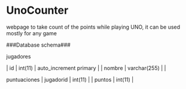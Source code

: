 # UnoCounter
webpage to take count of the points while playing UNO, it can be used mostly for any game 

###Database schema### 

jugadores

| id   | int(11)   |  auto_increment primary   |
| nombre    | varchar(255)   |   |


puntuaciones
| jugadorid   | int(11)   | 
| puntos    | int(11)   |   
